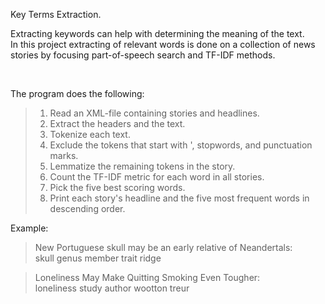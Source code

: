 Key Terms Extraction.


<p>Extracting keywords can help with determining the meaning of the text.<br/>
In this project extracting of relevant words is done on a collection of news stories by focusing part-of-speech search and TF-IDF methods.</p><br/>

The program does the following:
> 1. Read an XML-file containing stories and headlines.<br/>
> 2. Extract the headers and the text.<br/>
> 3. Tokenize each text.<br/>
> 4. Exclude the tokens that start with ', stopwords, and punctuation marks.<br/>
> 5. Lemmatize the remaining tokens in the story.<br/>
> 6. Count the TF-IDF metric for each word in all stories.<br/>
> 7. Pick the five best scoring words.<br/>
> 8. Print each story's headline and the five most frequent words in descending order.<br/>

Example:<br/>
> New Portuguese skull may be an early relative of Neandertals:<br/>
> skull genus member trait ridge<br/>

> Loneliness May Make Quitting Smoking Even Tougher:<br/>
> loneliness study author wootton treur<br/>
